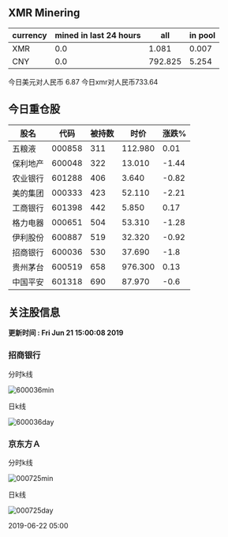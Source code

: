 ## XMR Minering

|currency|mined in last 24 hours|all|in pool|
|---|---|---|---|
|XMR|0.0|1.081|0.007|
|CNY|0.0|792.825|5.254|

今日美元对人民币 6.87	今日xmr对人民币733.64


## 今日重仓股 

|股名|代码|被持数|时价|涨跌%|
|---|---|---|---|---|
|五粮液|000858|311|112.980|0.01|
|保利地产|600048|322|13.010|-1.44|
|农业银行|601288|406|3.640|-0.82|
|美的集团|000333|423|52.110|-2.21|
|工商银行|601398|442|5.850|0.17|
|格力电器|000651|504|53.310|-1.28|
|伊利股份|600887|519|32.320|-0.92|
|招商银行|600036|530|37.690|-1.8|
|贵州茅台|600519|658|976.300|0.13|
|中国平安|601318|690|87.970|-0.6|

## 关注股信息
**更新时间 : Fri Jun 21 15:00:08 2019**
### 招商银行 
分时k线

![600036min](http://image.sinajs.cn/newchart/min/n/sh600036.gif)

日k线

![600036day](http://image.sinajs.cn/newchart/daily/n/sh600036.gif)

### 京东方Ａ 
分时k线

![000725min](http://image.sinajs.cn/newchart/min/n/sz000725.gif)

日k线

![000725day](http://image.sinajs.cn/newchart/daily/n/sz000725.gif)

2019-06-22 05:00